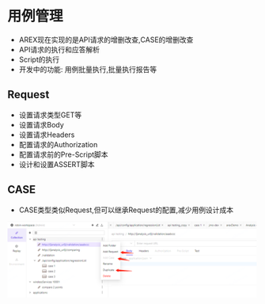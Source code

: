 # 用例管理
* AREX现在实现的是API请求的增删改查,CASE的增删改查
* API请求的执行和应答解析
* Script的执行
* 开发中的功能: 用例批量执行,批量执行报告等


## Request
* 设置请求类型GET等
* 设置请求Body
* 设置请求Headers
* 配置请求的Authorization
* 配置请求前的Pre-Script脚本
* 设计和设置ASSERT脚本

## CASE
* CASE类型类似Request,但可以继承Request的配置,减少用例设计成本

![](../resource/c6.1.png)  